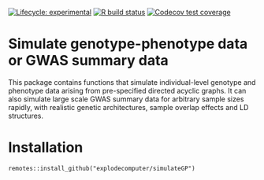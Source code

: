 <!-- badges: start -->
[![Lifecycle:
experimental](https://img.shields.io/badge/lifecycle-experimental-orange.svg)](https://www.tidyverse.org/lifecycle/#experimental)
[![R build status](https://github.com/explodecomputer/simulateGP/workflows/R-CMD-check/badge.svg)](https://github.com/explodecomputer/simulateGP/actions)
[![Codecov test coverage](https://codecov.io/gh/explodecomputer/simulateGP/branch/master/graph/badge.svg)](https://codecov.io/gh/explodecomputer/simulateGP?branch=master)
<!-- badges: end -->

# Simulate genotype-phenotype data or GWAS summary data 

This package contains functions that simulate individual-level genotype and phenotype data arising from pre-specified directed acyclic graphs. It can also simulate large scale GWAS summary data for arbitrary sample sizes rapidly, with realistic genetic architectures, sample overlap effects and LD structures.

# Installation

```
remotes::install_github("explodecomputer/simulateGP")
```
